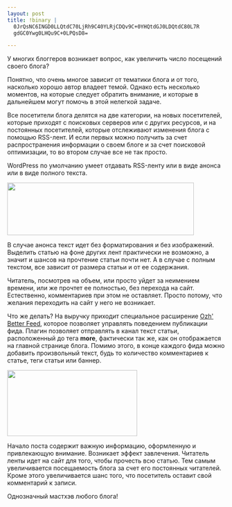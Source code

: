 ```yaml
--- 
layout: post
title: !binary |
  0JrQsNC6INGD0LLQtdC70LjRh9C40YLRjCDQv9C+0YHQtdGJ0LDQtdC80L7R
  gdGC0Ywg0LHQu9C+0LPQsD8=

---
```

У многих блоггеров возникает вопрос, как увеличить число посещений своего блога?

Понятно, что очень многое зависит от тематики блога и от того, насколько хорошо автор владеет темой. Однако есть несколько моментов, на которые следует обратить внимание, и которые в дальнейшем могут помочь в этой нелегкой задаче.

Все посетители блога делятся на две категории, на новых посетителей, которые приходят с поисковых серверов или с других ресурсов, и на постоянных посетителей, которые отслеживают изменения блога с помощью RSS-лент. И если первых можно получить за счет распространения информации о своем блоге и за счет поисковой оптимизации, то во втором случае все не так просто.

WordPress по умолчанию умеет отдавать RSS-ленту или в виде анонса или в виде полного текста.

<img class="aligncenter size-full wp-image-992" title="RSS-options" src="http://static.juev.ru/2010/04/RSS-options.png" alt="" width="431" height="121" />

В случае анонса текст идет без форматирования и без изображений. Выделить статью на фоне других лент практически не возможно, а значит и шансов на прочтение статьи почти нет. А в случае с полным текстом, все зависит от размера статьи и от ее содержания.

Читатель, посмотрев на объем, или просто уйдет за неимением времени, или же прочтет ее полностью, без перехода на сайт. Естественно, комментариев при этом не оставляет. Просто потому, что желания переходить на сайт у него не возникает.

Что же делать? На выручку приходит специальное расширение <a href="http://planetozh.com/blog/my-projects/wordpress-plugin-better-feed-rss/" rel="nofollow">Ozh' Better Feed</a>, которое позволяет управлять поведением публикации фида. Плагин позволяет отправлять в канал текст статьи, расположенный до тега <strong>more</strong>, фактически так же, как он отображается на главной странице блога. Помимо этого, в конце каждого фида можно добавить произвольный текст, будь то количество комментариев к статье, теги статьи или баннер.

<a href="http://static.juev.ru/2010/04/feeds.png" id="lightbox"><img class="aligncenter size-medium wp-image-993" title="feeds" src="http://static.juev.ru/2010/04/feeds-300x152.png" alt="" width="300" height="152" /></a>

Начало поста содержит важную информацию, оформленную и привлекающую внимание. Возникает эффект завлечения. Читатель ленты идет на сайт для того, чтобы прочесть всю статью. Тем самым увеличивается посещаемость блога за счет его постоянных читателей. Кроме этого увеличивается шанс того, что посетитель оставит свой комментарий к записи.

Однозначный мастхэв любого блога!
